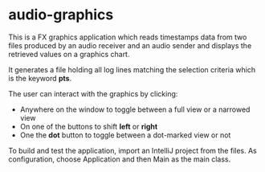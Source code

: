 # audio-graphics

This is a FX graphics application which reads timestamps data from two files produced by an audio receiver and an audio sender and displays the retrieved values on a graphics chart.

It generates a file holding all log lines matching the selection criteria which is the keyword **pts**.

The user can interact with the graphics by clicking:

 - Anywhere on the window to toggle between a full view or a narrowed view
 - On one of the buttons to shift **left** or **right**
 - One the **dot** button to toggle between a dot-marked view or not

To build and test the application, import an IntelliJ project from the files.
As configuration, choose Application and then Main as the main class.
